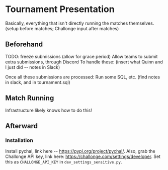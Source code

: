 # Tournament Presentation

Basically, everything that isn't directly running the matches themselves. (setup before matches; Challonge input after matches)

## Beforehand

TODO:
freeze submissions (allow for grace period)
Allow teams to submit extra submissions, through Discord
To handle these: (insert what Quinn and I just did -- notes in Slack)

Once all these submissions are processed:
Run some SQL, etc. (find notes in slack, and in tournament.sql)

## Match Running

Infrastructure likely knows how to do this!

## Afterward

### Installation

Install pychal, link here -- https://pypi.org/project/pychal/. Also, grab the Challonge API key, link here: https://challonge.com/settings/developer. Set this as `CHALLONGE_API_KEY` in `dev_settings_sensitive.py`.
